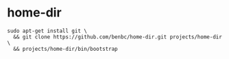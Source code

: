 home-dir
========

```
sudo apt-get install git \
  && git clone https://github.com/benbc/home-dir.git projects/home-dir \
  && projects/home-dir/bin/bootstrap
```
